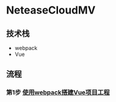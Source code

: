 # NeteaseCloudMV
## 技术栈
- webpack
- Vue

## 流程
### 第1步 [使用webpack搭建Vue项目工程](https://github.com/IamHuadong/NeteaseCloudMV/issues/1)  
